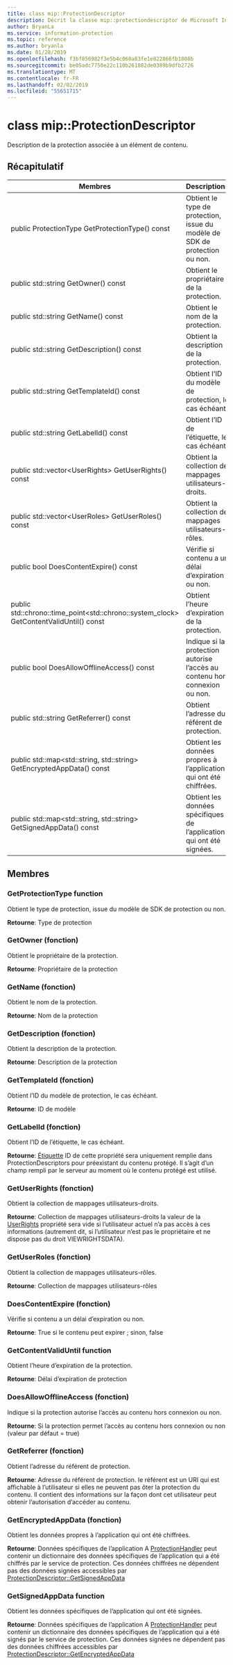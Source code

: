 ```yaml
---
title: class mip::ProtectionDescriptor
description: Décrit la classe mip::protectiondescriptor de Microsoft Information Protection (MIP) SDK.
author: BryanLa
ms.service: information-protection
ms.topic: reference
ms.author: bryanla
ms.date: 01/28/2019
ms.openlocfilehash: f3bf856982f3e5b4c060a83fe1e822866fb1808b
ms.sourcegitcommit: be05adc7750e22c110b261882de0389b9dfb2726
ms.translationtype: MT
ms.contentlocale: fr-FR
ms.lasthandoff: 02/02/2019
ms.locfileid: "55651715"
---
```

# <a name="class-mipprotectiondescriptor"></a>class mip::ProtectionDescriptor 
Description de la protection associée à un élément de contenu.
  
## <a name="summary"></a>Récapitulatif
 Membres                        | Descriptions                                
--------------------------------|---------------------------------------------
public ProtectionType GetProtectionType() const  |  Obtient le type de protection, issue du modèle de SDK de protection ou non.
public std::string GetOwner() const  |  Obtient le propriétaire de la protection.
public std::string GetName() const  |  Obtient le nom de la protection.
public std::string GetDescription() const  |  Obtient la description de la protection.
public std::string GetTemplateId() const  |  Obtient l’ID du modèle de protection, le cas échéant.
public std::string GetLabelId() const  |  Obtient l’ID de l’étiquette, le cas échéant.
public std::vector\<UserRights\> GetUserRights() const  |  Obtient la collection de mappages utilisateurs-droits.
public std::vector\<UserRoles\> GetUserRoles() const  |  Obtient la collection de mappages utilisateurs-rôles.
public bool DoesContentExpire() const  |  Vérifie si contenu a un délai d’expiration ou non.
public std::chrono::time_point\<std::chrono::system_clock\> GetContentValidUntil() const  |  Obtient l’heure d’expiration de la protection.
public bool DoesAllowOfflineAccess() const  |  Indique si la protection autorise l’accès au contenu hors connexion ou non.
public std::string GetReferrer() const  |  Obtient l’adresse du référent de protection.
public std::map\<std::string, std::string\> GetEncryptedAppData() const  |  Obtient les données propres à l’application qui ont été chiffrées.
public std::map\<std::string, std::string\> GetSignedAppData() const  |  Obtient les données spécifiques de l’application qui ont été signées.
  
## <a name="members"></a>Membres
  
### <a name="getprotectiontype-function"></a>GetProtectionType function
Obtient le type de protection, issue du modèle de SDK de protection ou non.

  
**Retourne**: Type de protection
  
### <a name="getowner-function"></a>GetOwner (fonction)
Obtient le propriétaire de la protection.

  
**Retourne**: Propriétaire de la protection
  
### <a name="getname-function"></a>GetName (fonction)
Obtient le nom de la protection.

  
**Retourne**: Nom de la protection
  
### <a name="getdescription-function"></a>GetDescription (fonction)
Obtient la description de la protection.

  
**Retourne**: Description de la protection
  
### <a name="gettemplateid-function"></a>GetTemplateId (fonction)
Obtient l’ID du modèle de protection, le cas échéant.

  
**Retourne**: ID de modèle
  
### <a name="getlabelid-function"></a>GetLabelId (fonction)
Obtient l’ID de l’étiquette, le cas échéant.

  
**Retourne**: [Étiquette](class_mip_label.md) ID de cette propriété sera uniquement remplie dans ProtectionDescriptors pour préexistant du contenu protégé. Il s’agit d’un champ rempli par le serveur au moment où le contenu protégé est utilisé.
  
### <a name="getuserrights-function"></a>GetUserRights (fonction)
Obtient la collection de mappages utilisateurs-droits.

  
**Retourne**: Collection de mappages utilisateurs-droits la valeur de la [UserRights](class_mip_userrights.md) propriété sera vide si l’utilisateur actuel n’a pas accès à ces informations (autrement dit, si l’utilisateur n’est pas le propriétaire et ne dispose pas du droit VIEWRIGHTSDATA).
  
### <a name="getuserroles-function"></a>GetUserRoles (fonction)
Obtient la collection de mappages utilisateurs-rôles.

  
**Retourne**: Collection de mappages utilisateurs-rôles
  
### <a name="doescontentexpire-function"></a>DoesContentExpire (fonction)
Vérifie si contenu a un délai d’expiration ou non.

  
**Retourne**: True si le contenu peut expirer ; sinon, false
  
### <a name="getcontentvaliduntil-function"></a>GetContentValidUntil function
Obtient l’heure d’expiration de la protection.

  
**Retourne**: Délai d’expiration de protection
  
### <a name="doesallowofflineaccess-function"></a>DoesAllowOfflineAccess (fonction)
Indique si la protection autorise l’accès au contenu hors connexion ou non.

  
**Retourne**: Si la protection permet l’accès au contenu hors connexion ou non (valeur par défaut = true)
  
### <a name="getreferrer-function"></a>GetReferrer (fonction)
Obtient l’adresse du référent de protection.

  
**Retourne**: Adresse du référent de protection. le référent est un URI qui est affichable à l’utilisateur si elles ne peuvent pas ôter la protection du contenu. Il contient des informations sur la façon dont cet utilisateur peut obtenir l’autorisation d’accéder au contenu.
  
### <a name="getencryptedappdata-function"></a>GetEncryptedAppData (fonction)
Obtient les données propres à l’application qui ont été chiffrées.

  
**Retourne**: Données spécifiques de l’application A [ProtectionHandler](class_mip_protectionhandler.md) peut contenir un dictionnaire des données spécifiques de l’application qui a été chiffrés par le service de protection. Ces données chiffrées ne dépendent pas des données signées accessibles par [ProtectionDescriptor::GetSignedAppData](class_mip_protectiondescriptor.md#getappsigneddata-function)
  
### <a name="getsignedappdata-function"></a>GetSignedAppData function
Obtient les données spécifiques de l’application qui ont été signées.

  
**Retourne**: Données spécifiques de l’application A [ProtectionHandler](class_mip_protectionhandler.md) peut contenir un dictionnaire des données spécifiques de l’application qui a été signés par le service de protection. Ces données signées ne dépendent pas des données chiffrées accessibles par [ProtectionDescriptor::GetEncryptedAppData](class_mip_protectiondescriptor.md#getencryptedappdata-function)